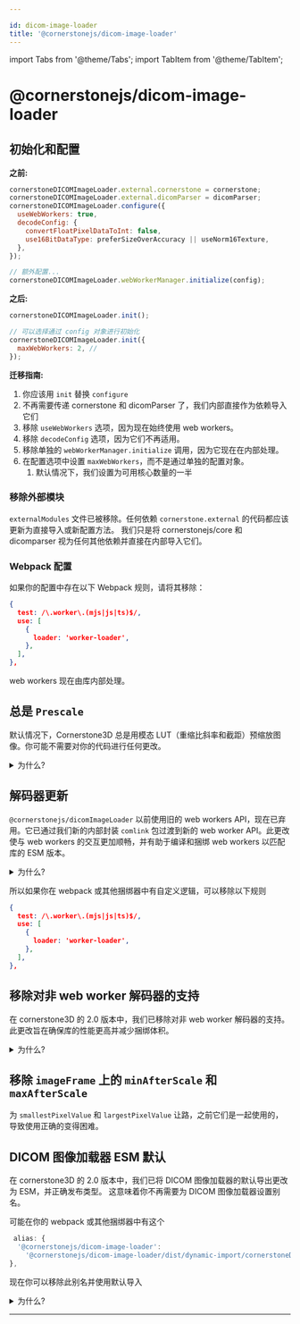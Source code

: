 ```yaml
---

id: dicom-image-loader
title: '@cornerstonejs/dicom-image-loader'
---
```


import Tabs from '@theme/Tabs';
import TabItem from '@theme/TabItem';

# @cornerstonejs/dicom-image-loader

## 初始化和配置

**之前:**

```js
cornerstoneDICOMImageLoader.external.cornerstone = cornerstone;
cornerstoneDICOMImageLoader.external.dicomParser = dicomParser;
cornerstoneDICOMImageLoader.configure({
  useWebWorkers: true,
  decodeConfig: {
    convertFloatPixelDataToInt: false,
    use16BitDataType: preferSizeOverAccuracy || useNorm16Texture,
  },
});

// 额外配置...
cornerstoneDICOMImageLoader.webWorkerManager.initialize(config);
```

**之后:**

```js
cornerstoneDICOMImageLoader.init();

// 可以选择通过 config 对象进行初始化
cornerstoneDICOMImageLoader.init({
  maxWebWorkers: 2, //
});
```

**迁移指南:**

1. 你应该用 `init` 替换 `configure`
2. 不再需要传递 cornerstone 和 dicomParser 了，我们内部直接作为依赖导入它们
3. 移除 `useWebWorkers` 选项，因为现在始终使用 web workers。
4. 移除 `decodeConfig` 选项，因为它们不再适用。
5. 移除单独的 `webWorkerManager.initialize` 调用，因为它现在在内部处理。
6. 在配置选项中设置 `maxWebWorkers`，而不是通过单独的配置对象。
   1. 默认情况下，我们设置为可用核心数量的一半

### 移除外部模块

`externalModules` 文件已被移除。任何依赖 `cornerstone.external` 的代码都应该更新为直接导入或新配置方法。
我们只是将 cornerstonejs/core 和 dicomparser 视为任何其他依赖并直接在内部导入它们。

### Webpack 配置

如果你的配置中存在以下 Webpack 规则，请将其移除：

```json
{
  test: /\.worker\.(mjs|js|ts)$/,
  use: [
    {
      loader: 'worker-loader',
    },
  ],
},
```

web workers 现在由库内部处理。

## 总是 `Prescale`

默认情况下，Cornerstone3D 总是用模态 LUT（重缩比斜率和截距）预缩放图像。你可能不需要对你的代码进行任何更改。

<details>
<summary>为什么?</summary>
以前是由视口决定是否预缩放，所有视口都遵循这种方法。然而，我们发现一些用户实现的自定义图像加载器中存在预缩放错误。我们现在通过一致地应用预缩放来修复这些问题。

</details>

## 解码器更新

`@cornerstonejs/dicomImageLoader` 以前使用旧的 web workers API，现在已弃用。它已通过我们新的内部封装 `comlink` 包过渡到新的 web worker API。此更改使与 web workers 的交互更加顺畅，并有助于编译和捆绑 web workers 以匹配库的 ESM 版本。

<details>
<summary>为什么?</summary>

为了使用新的 ES 模块格式统一 web worker API，这将使新的捆绑器如 `vite` 能够无缝地与库一起工作。

</details>

所以如果你在 webpack 或其他捆绑器中有自定义逻辑，可以移除以下规则

```json
{
  test: /\.worker\.(mjs|js|ts)$/,
  use: [
    {
      loader: 'worker-loader',
    },
  ],
},
```

## 移除对非 web worker 解码器的支持

在 cornerstone3D 的 2.0 版本中，我们已移除对非 web worker 解码器的支持。此更改旨在确保库的性能更高并减少捆绑体积。

<details>
<summary>为什么?</summary>

我们认为没有理由再使用非 worker 解码器。web worker 解码器提供了更优的性能和更好的现代捆绑器兼容性。

</details>

## 移除 `imageFrame` 上的 `minAfterScale` 和 `maxAfterScale`

为 `smallestPixelValue` 和 `largestPixelValue` 让路，之前它们是一起使用的，导致使用正确的变得困难。

## DICOM 图像加载器 ESM 默认

在 cornerstone3D 的 2.0 版本中，我们已将 DICOM 图像加载器的默认导出更改为 ESM，并正确发布类型。
这意味着你不再需要为 DICOM 图像加载器设置别名。

<Tabs>
  <TabItem value="Before" label="之前 📦 " default>

可能在你的 webpack 或其他捆绑器中有这个

```js
 alias: {
  '@cornerstonejs/dicom-image-loader':
    '@cornerstonejs/dicom-image-loader/dist/dynamic-import/cornerstoneDICOMImageLoader.min.js',
},
```

  </TabItem>
  <TabItem value="After" label="之后 🚀🚀">

现在你可以移除此别名并使用默认导入

  </TabItem>
</Tabs>

<details>
<summary>为什么?</summary>

ESM 是 JavaScript 的未来，我们希望确保库与现代捆绑器和工具兼容。

</details>

---